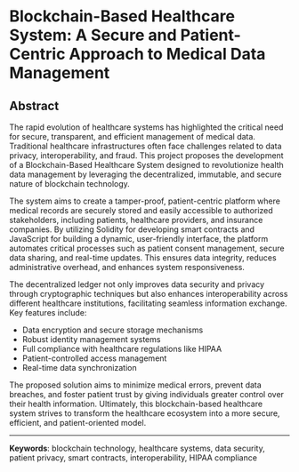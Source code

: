 # Blockchain-Based Healthcare System: A Secure and Patient-Centric Approach to Medical Data Management

## Abstract

The rapid evolution of healthcare systems has highlighted the critical need for secure, transparent, and efficient management of medical data. Traditional healthcare infrastructures often face challenges related to data privacy, interoperability, and fraud. This project proposes the development of a Blockchain-Based Healthcare System designed to revolutionize health data management by leveraging the decentralized, immutable, and secure nature of blockchain technology.

The system aims to create a tamper-proof, patient-centric platform where medical records are securely stored and easily accessible to authorized stakeholders, including patients, healthcare providers, and insurance companies. By utilizing Solidity for developing smart contracts and JavaScript for building a dynamic, user-friendly interface, the platform automates critical processes such as patient consent management, secure data sharing, and real-time updates. This ensures data integrity, reduces administrative overhead, and enhances system responsiveness.

The decentralized ledger not only improves data security and privacy through cryptographic techniques but also enhances interoperability across different healthcare institutions, facilitating seamless information exchange. Key features include:

- Data encryption and secure storage mechanisms
- Robust identity management systems
- Full compliance with healthcare regulations like HIPAA
- Patient-controlled access management
- Real-time data synchronization

The proposed solution aims to minimize medical errors, prevent data breaches, and foster patient trust by giving individuals greater control over their health information. Ultimately, this blockchain-based healthcare system strives to transform the healthcare ecosystem into a more secure, efficient, and patient-oriented model.

---

**Keywords**: blockchain technology, healthcare systems, data security, patient privacy, smart contracts, interoperability, HIPAA compliance

